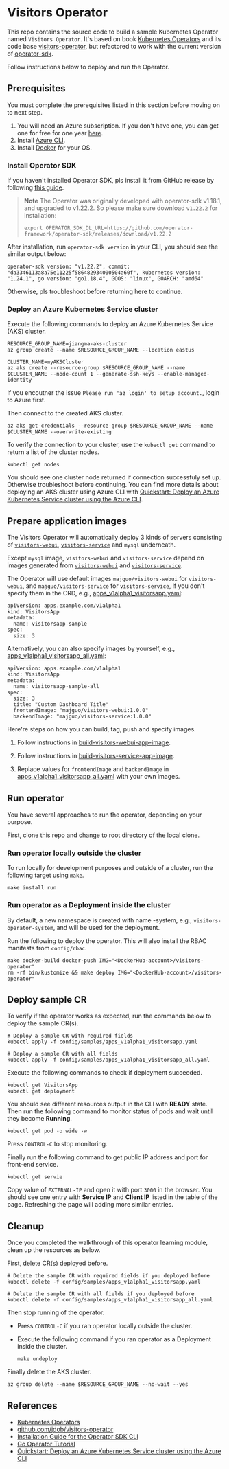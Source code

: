 # Visitors Operator

This repo contains the source code to build a sample Kubernetes Operator named `Visitors Operator`. It's based on book [Kubernetes Operators](https://www.oreilly.com/library/view/kubernetes-operators/9781492048039/) and its code base [visitors-operator](https://github.com/jdob/visitors-operator), but refactored to work with the current version of [operator-sdk](https://sdk.operatorframework.io/docs/installation/).

Follow instructions below to deploy and run the Operator.

## Prerequisites

You must complete the prerequisites listed in this section before moving on to next step.

1. You will need an Azure subscription. If you don't have one, you can get one for free for one year [here](https://azure.microsoft.com/free).
1. Install [Azure CLI](https://docs.microsoft.com/cli/azure/install-azure-cli?view=azure-cli-latest&preserve-view=true).
1. Install [Docker](https://docs.docker.com/get-docker/) for your OS.

### Install Operator SDK

If you haven't installed Operator SDK, pls install it from GitHub release by following [this guide](https://sdk.operatorframework.io/docs/installation/#install-from-github-release).

> **Note**
> The Operator was originally developed with operator-sdk v1.18.1, and upgraded to v1.22.2. So please make sure download `v1.22.2` for installation:
>
> ```
> export OPERATOR_SDK_DL_URL=https://github.com/operator-framework/operator-sdk/releases/download/v1.22.2
> ```

After installation, run `operator-sdk version` in your CLI, you should see the similar output below:

```
operator-sdk version: "v1.22.2", commit: "da3346113a8a75e11225f586482934000504a60f", kubernetes version: "1.24.1", go version: "go1.18.4", GOOS: "linux", GOARCH: "amd64"
```

Otherwise, pls troubleshoot before returning here to continue.

### Deploy an Azure Kubernetes Service cluster

Execute the following commands to deploy an Azure Kubernetes Service (AKS) cluster.

```
RESOURCE_GROUP_NAME=jiangma-aks-cluster
az group create --name $RESOURCE_GROUP_NAME --location eastus

CLUSTER_NAME=myAKSCluster
az aks create --resource-group $RESOURCE_GROUP_NAME --name $CLUSTER_NAME --node-count 1 --generate-ssh-keys --enable-managed-identity
```

If you encoutner the issue `Please run 'az login' to setup account.`, login to Azure first.


Then connect to the created AKS cluster.

```
az aks get-credentials --resource-group $RESOURCE_GROUP_NAME --name $CLUSTER_NAME --overwrite-existing
```

To verify the connection to your cluster, use the `kubectl get` command to return a list of the cluster nodes.

```
kubectl get nodes
```

You should see one cluster node returned if connection successfuly set up. Otherwise troubleshoot before continuing. You can find more details about deploying an AKS cluster using Azure CLI with [Quickstart: Deploy an Azure Kubernetes Service cluster using the Azure CLI](https://docs.microsoft.com/azure/aks/learn/quick-kubernetes-deploy-cli).

## Prepare application images

The Visitors Operator will automatically deploy 3 kinds of servers consisting of [`visitors-webui`](./visitors-webui/), [`visitors-service`](./visitors-service/) and `mysql` underneath.

Except `mysql` image, `visitors-webui` and `visitors-service` depend on images generated from [`visitors-webui`](./visitors-webui/) and [`visitors-service`](./visitors-service/).

The Operator will use default images `majguo/visitors-webui` for `visitors-webui`, and `majguo/visitors-service` for `visitors-service`, if you don't specify them in the CRD, e.g., [apps_v1alpha1_visitorsapp.yaml](./config/samples/apps_v1alpha1_visitorsapp.yaml):

```
apiVersion: apps.example.com/v1alpha1
kind: VisitorsApp
metadata:
  name: visitorsapp-sample
spec:
  size: 3
```
 
Alternatively, you can also specify images by yourself, e.g., [apps_v1alpha1_visitorsapp_all.yaml](./config/samples/apps_v1alpha1_visitorsapp_all.yaml):

```
apiVersion: apps.example.com/v1alpha1
kind: VisitorsApp
metadata:
  name: visitorsapp-sample-all
spec:
  size: 3
  title: "Custom Dashboard Title"
  frontendImage: "majguo/visitors-webui:1.0.0"
  backendImage: "majguo/visitors-service:1.0.0"
```

Here're steps on how you can build, tag, push and specify images.

1. Follow instructions in [build-visitors-webui-app-image](./visitors-webui/README.md#build-application-image).

1. Follow instructions in [build-visitors-service-app-image](./visitors-service/README.md#build-application-image).

1. Replace values for `frontendImage` and `backendImage` in [apps_v1alpha1_visitorsapp_all.yaml](./config/samples/apps_v1alpha1_visitorsapp_all.yaml) with your own images.

## Run operator

You have several approaches to run the operator, depending on your purpose.

First, clone this repo and change to root directory of the local clone.

### Run operator locally outside the cluster

To run locally for development purposes and outside of a cluster, run the following target using `make`.

```
make install run
```

### Run operator as a Deployment inside the cluster

By default, a new namespace is created with name <project-name>-system, e.g., `visitors-operator-system`, and will be used for the deployment.

Run the following to deploy the operator. This will also install the RBAC manifests from `config/rbac`.

```
make docker-build docker-push IMG="<DockerHub-account>/visitors-operator"
rm -rf bin/kustomize && make deploy IMG="<DockerHub-account>/visitors-operator"
```

## Deploy sample CR

To verify if the operator works as expected, run the commands below to deploy the sample CR(s).

```
# Deploy a sample CR with required fields
kubectl apply -f config/samples/apps_v1alpha1_visitorsapp.yaml

# Deploy a sample CR with all fields
kubectl apply -f config/samples/apps_v1alpha1_visitorsapp_all.yaml
```

Execute the following commands to check if deployment succeeded.

```
kubectl get VisitorsApp
kubectl get deployment
```

You should see different resources output in the CLI with **READY** state. Then run the following command to monitor status of pods and wait until they become **Running**.

```
kubectl get pod -o wide -w
```

Press `CONTROL-C` to stop monitoring.

Finally run the following command to get public IP address and port for front-end service.

```
kubectl get servie
```

Copy value of `EXTERNAL-IP` and open it with port `3000` in the browser. You should see one entry with **Service IP** and **Client IP** listed in the table of the page. Refreshing the page will adding more similar entries. 

## Cleanup

Once you completed the walkthrough of this operator learning module, clean up the resources as below.

First, delete CR(s) deployed before.

```
# Delete the sample CR with required fields if you deployed before
kubectl delete -f config/samples/apps_v1alpha1_visitorsapp.yaml

# Delete the sample CR with all fields if you deployed before
kubectl delete -f config/samples/apps_v1alpha1_visitorsapp_all.yaml
```

Then stop running of the operator. 

* Press `CONTROL-C` if you ran operator locally outside the cluster. 

* Execute the following command if you ran operator as a Deployment inside the cluster.

  ```
  make undeploy
  ```
   
Finally delete the AKS cluster.

```
az group delete --name $RESOURCE_GROUP_NAME --no-wait --yes
```

## References

* [Kubernetes Operators](https://www.oreilly.com/library/view/kubernetes-operators/9781492048039/)
* [github.com/jdob/visitors-operator](https://github.com/jdob/visitors-operator)
* [Installation Guide for the Operator SDK CLI](https://sdk.operatorframework.io/docs/building-operators/golang/installation/)
* [Go Operator Tutorial](https://sdk.operatorframework.io/docs/building-operators/golang/tutorial/)
* [Quickstart: Deploy an Azure Kubernetes Service cluster using the Azure CLI](https://docs.microsoft.com/azure/aks/learn/quick-kubernetes-deploy-cli)
